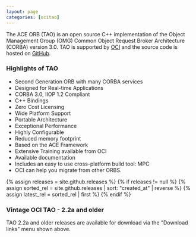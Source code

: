 ```yaml
---
layout: page
categories: [ocitao]
---
```


The ACE ORB (TAO) is an open source C++ implementation of the Object Management Group (OMG) Common Object Request Broker Architecture (CORBA) version 3.0. TAO is supported by [OCI](http://www.ociweb.com) and the source code is hosted on [GitHub]({{site.github.repository_url}}).

### Highlights of TAO

 - Second Generation ORB with many CORBA services
 - Designed for Real-time Applications
 - CORBA 3.0, IIOP 1.2 Compliant
 - C++ Bindings
 - Zero Cost Licensing
 - Wide Platform Support
 - Portable Architecture
 - Exceptional Performance
 - Highly Configurable
 - Reduced memory footprint
 - Based on the ACE Framework
 - Extensive Training available from OCI
 - Available documentation
 - Includes an easy to use cross-platform build tool: MPC
 - OCI can help you migrate from other ORBS.

{% assign releases = site.github.releases %}
{% if releases != null %}
    {% assign sorted_rel = site.github.releases | sort: "created_at" | reverse %}
    {% assign latest_rel = sorted_rel | first %}
{% endif %}

### Vintage OCI TAO - 2.2a and older

TAO 2.2a and older releases are available for download via the "Download links" menu shown above.
